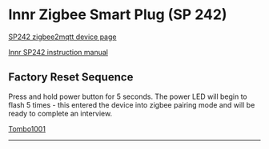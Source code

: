 # Innr Zigbee Smart Plug (SP 242)

[SP242 zigbee2mqtt device page](https://www.zigbee2mqtt.io/devices/SP_242.html)

[Innr SP242 instruction manual](https://www.innr.com/wp-content/uploads/2024/04/INNR_IM_SP-242_WT10.pdf)

## Factory Reset Sequence

Press and hold power button for 5 seconds. The power LED will begin to flash 5 times - this entered the device into zigbee pairing mode and will be ready to complete an interview.

[Tombo1001](https://github.com/tombo1001)

---